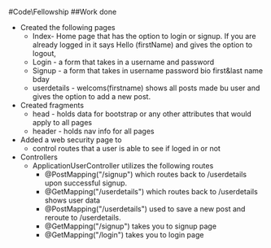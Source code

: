 #Code\Fellowship
##Work done
* Created the following pages
    * Index- Home page that has the option to login or signup. If you are already logged in it says Hello (firstName) and gives the option to logout,
    * Login - a form that takes in a username and password 
    * Signup - a form that takes in username password bio first&last name bday
    * userdetails - welcoms(firstname) shows all posts made bu user and gives the option to add a new post.
* Created fragments
    * head - holds data for bootstrap or any other attributes that would apply to all pages
    * header - holds nav info for all pages
* Added a web security page to 
    * control routes that a user is able to see if loged in or not
* Controllers
    * ApplicationUserController utilizes the following routes
        * @PostMapping("/signup") which routes back to /userdetails upon successful signup.
        * @GetMapping("/userdetails") which routes back to /userdetails shows user data
        * @PostMapping("/userdetails") used to save a new post and reroute to /userdetails.
        * @GetMapping("/signup") takes you to signup page
        * @GetMapping("/login") takes you to login page
